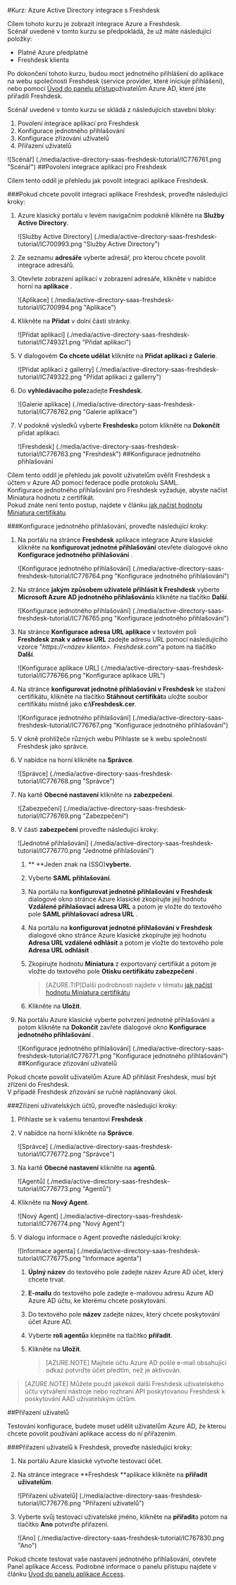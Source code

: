 <properties 
    pageTitle="Kurz: Azure Active Directory integrace s Freshdesk | Microsoft Azure" 
    description="Naučte se používat Freshdesk s Azure Active Directory povolit jednotné přihlašování, automatizované zřizování a další!" 
    services="active-directory" 
    authors="jeevansd"  
    documentationCenter="na" 
    manager="femila"/>
<tags 
    ms.service="active-directory" 
    ms.devlang="na" 
    ms.topic="article" 
    ms.tgt_pltfrm="na" 
    ms.workload="identity" 
    ms.date="09/29/2016" 
    ms.author="jeedes" />

#<a name="tutorial-azure-active-directory-integration-with-freshdesk"></a>Kurz: Azure Active Directory integrace s Freshdesk
  
Cílem tohoto kurzu je zobrazit integrace Azure a Freshdesk.  
Scénář uvedené v tomto kurzu se předpokládá, že už máte následující položky:

-   Platné Azure předplatné
-   Freshdesk klienta
  
Po dokončení tohoto kurzu, budou moct jednotného přihlášení do aplikace na webu společnosti Freshdesk (service provider, které iniciuje přihlášení), nebo pomocí [Úvod do panelu přístup](active-directory-saas-access-panel-introduction.md)uživatelům Azure AD, které jste přiřadili Freshdesk.
  
Scénář uvedené v tomto kurzu se skládá z následujících stavební bloky:

1.  Povolení integrace aplikací pro Freshdesk
2.  Konfigurace jednotného přihlašování
3.  Konfigurace zřizování uživatelů
4.  Přiřazení uživatelů

![Scénář] (./media/active-directory-saas-freshdesk-tutorial/IC776761.png "Scénář")
##<a name="enabling-the-application-integration-for-freshdesk"></a>Povolení integrace aplikací pro Freshdesk
  
Cílem tento oddíl je přehledu jak povolit integraci aplikace Freshdesk.

###<a name="to-enable-the-application-integration-for-freshdesk-perform-the-following-steps"></a>Pokud chcete povolit integraci aplikace Freshdesk, proveďte následující kroky:

1.  Azure klasický portálu v levém navigačním podokně klikněte na **Služby Active Directory**.

    ![Služby Active Directory] (./media/active-directory-saas-freshdesk-tutorial/IC700993.png "Služby Active Directory")

2.  Ze seznamu **adresáře** vyberte adresář, pro kterou chcete povolit integrace adresářů.

3.  Otevřete zobrazení aplikací v zobrazení adresáře, klikněte v nabídce horní na **aplikace** .

    ![Aplikace] (./media/active-directory-saas-freshdesk-tutorial/IC700994.png "Aplikace")

4.  Klikněte na **Přidat** v dolní části stránky.

    ![Přidat aplikaci] (./media/active-directory-saas-freshdesk-tutorial/IC749321.png "Přidat aplikaci")

5.  V dialogovém **Co chcete udělat** klikněte na **Přidat aplikaci z Galerie**.

    ![Přidat aplikaci z gallerry] (./media/active-directory-saas-freshdesk-tutorial/IC749322.png "Přidat aplikaci z gallerry")

6.  Do **vyhledávacího pole**zadejte **Freshdesk**.

    ![Galerie aplikace] (./media/active-directory-saas-freshdesk-tutorial/IC776762.png "Galerie aplikace")

7.  V podokně výsledků vyberte **Freshdesk**a potom klikněte na **Dokončit** přidat aplikaci.

    ![Freshdesk] (./media/active-directory-saas-freshdesk-tutorial/IC776763.png "Freshdesk")
##<a name="configuring-single-sign-on"></a>Konfigurace jednotného přihlašování
  
Cílem tento oddíl je přehledu jak povolit uživatelům ověřit Freshdesk s účtem v Azure AD pomocí federace podle protokolu SAML.  
Konfigurace jednotného přihlašování pro Freshdesk vyžaduje, abyste načíst Miniatura hodnotu z certifikát.  
Pokud znáte není tento postup, najdete v článku [jak načíst hodnotu Miniatura certifikátu](http://youtu.be/YKQF266SAxI).

###<a name="to-configure-single-sign-on-perform-the-following-steps"></a>Konfigurace jednotného přihlašování, proveďte následující kroky:

1.  Na portálu na stránce **Freshdesk** aplikace integrace Azure klasické klikněte na **konfigurovat jednotné přihlašování** otevřete dialogové okno **Konfigurace jednotného přihlašování** .

    ![Konfigurace jednotného přihlašování] (./media/active-directory-saas-freshdesk-tutorial/IC776764.png "Konfigurace jednotného přihlašování")

2.  Na stránce **jakým způsobem uživatelé přihlásit k Freshdesk** vyberte **Microsoft Azure AD jednotného přihlašování**a klikněte na tlačítko **Další**.

    ![Konfigurace jednotného přihlašování] (./media/active-directory-saas-freshdesk-tutorial/IC776765.png "Konfigurace jednotného přihlašování")

3.  Na stránce **Konfigurace adresa URL aplikace** v textovém poli **Freshdesk znak v adrese URL** zadejte adresu URL pomocí následujícího vzorce "*https://\<název klienta\>. Freshdesk.com*"a potom na tlačítko **Další**.

    ![Konfigurace aplikace URL] (./media/active-directory-saas-freshdesk-tutorial/IC776766.png "Konfigurace aplikace URL")

4.  Na stránce **konfigurovat jednotné přihlašování v Freshdesk** ke stažení certifikátu, klikněte na tlačítko **Stáhnout certifikát**a uložte soubor certifikátu místně jako **c:\\Freshdesk.cer**.

    ![Konfigurace jednotného přihlašování] (./media/active-directory-saas-freshdesk-tutorial/IC776767.png "Konfigurace jednotného přihlašování")

5.  V okně prohlížeče různých webu Přihlaste se k webu společnosti Freshdesk jako správce.

6.  V nabídce na horní klikněte na **Správce**.

    ![Správce] (./media/active-directory-saas-freshdesk-tutorial/IC776768.png "Správce")

7.  Na kartě **Obecné nastavení** klikněte na **zabezpečení**.

    ![Zabezpečení] (./media/active-directory-saas-freshdesk-tutorial/IC776769.png "Zabezpečení")

8.  V části **zabezpečení** proveďte následující kroky:

    ![Jednotné přihlašování] (./media/active-directory-saas-freshdesk-tutorial/IC776770.png "Jednotné přihlašování")

    1.  ** **Jeden znak na (SSO)**vyberte.**
    2.  Vyberte **SAML přihlašování**.
    3.  Na portálu na **konfigurovat jednotné přihlašování v Freshdesk** dialogové okno stránce Azure klasické zkopírujte její hodnotu **Vzdálené přihlašovací adresa URL** a potom je vložte do textového pole **SAML přihlašovací adresa URL** .
    4.  Na portálu na **konfigurovat jednotné přihlašování v Freshdesk** dialogové okno stránce Azure klasické zkopírujte její hodnotu **Adresa URL vzdálené odhlásit** a potom je vložte do textového pole **Adresa URL odhlásit** .
    5.  Zkopírujte hodnotu **Miniatura** z exportovaný certifikát a potom je vložte do textového pole **Otisku certifikátu zabezpečení** .  

        >[AZURE.TIP]Další podrobnosti najdete v tématu [jak načíst hodnotu Miniatura certifikátu](http://youtu.be/YKQF266SAxI)

    6.  Klikněte na **Uložit**.

9.  Na portálu Azure klasické vyberte potvrzení jednotné přihlašování a potom klikněte na **Dokončit** zavřete dialogové okno **Konfigurace jednotného přihlašování** .

    ![Konfigurace jednotného přihlašování] (./media/active-directory-saas-freshdesk-tutorial/IC776771.png "Konfigurace jednotného přihlašování")
##<a name="configuring-user-provisioning"></a>Konfigurace zřizování uživatelů
  
Pokud chcete povolit uživatelům Azure AD přihlásit Freshdesk, musí být zřízení do Freshdesk.  
V případě Freshdesk zřizování se ručně naplánovaný úkol.

###<a name="to-provision-a-user-accounts-perform-the-following-steps"></a>Zřízení uživatelských účtů, proveďte následující kroky:

1.  Přihlaste se k vašemu tenantovi **Freshdesk** .

2.  V nabídce na horní klikněte na **Správce**.

    ![Správce] (./media/active-directory-saas-freshdesk-tutorial/IC776772.png "Správce")

3.  Na kartě **Obecné nastavení** klikněte na **agentů**.

    ![Agentů] (./media/active-directory-saas-freshdesk-tutorial/IC776773.png "Agentů")

4.  Klikněte na **Nový Agent**.

    ![Nový Agent] (./media/active-directory-saas-freshdesk-tutorial/IC776774.png "Nový Agent")

5.  V dialogu informace o Agent proveďte následující kroky:

    ![Informace agenta] (./media/active-directory-saas-freshdesk-tutorial/IC776775.png "Informace agenta")

    1.  **Úplný název** do textového pole zadejte název Azure AD účet, který chcete trvat.
    2.  **E-mailu** do textového pole zadejte e-mailovou adresu Azure AD Azure AD účtu, ke kterému chcete poskytování.
    3.  Do textového pole **název** zadejte název, který chcete poskytování účet Azure AD.
    4.  Vyberte **roli agentů**a klepněte na tlačítko **přiřadit**.
    5.  Klikněte na **Uložit**.
    
        >[AZURE.NOTE] Majitele účtu Azure AD pošle e-mail obsahující odkaz potvrďte účet předtím, než je aktivován.

>[AZURE.NOTE] Můžete použít jakékoli další Freshdesk uživatelského účtu vytváření nástroje nebo rozhraní API poskytovanou Freshdesk k poskytování AAD uživatelským účtům.

##<a name="assigning-users"></a>Přiřazení uživatelů
  
Testování konfigurace, budete muset udělit uživatelům Azure AD, že kterou chcete povolit používání aplikace access do ní přiřazením.

###<a name="to-assign-users-to-freshdesk-perform-the-following-steps"></a>Přiřazení uživatelů k Freshdesk, proveďte následující kroky:

1.  Na portálu Azure klasické vytvořte testovací účet.

2.  Na stránce integrace **Freshdesk **aplikace klikněte na **přiřadit uživatelům**.

    ![Přiřazení uživatelů] (./media/active-directory-saas-freshdesk-tutorial/IC776776.png "Přiřazení uživatelů")

3.  Vyberte svůj testovací uživatelské jméno, klikněte na **přiřadit**a potom na tlačítko **Ano** potvrďte přiřazení.

    ![Ano] (./media/active-directory-saas-freshdesk-tutorial/IC767830.png "Ano")
  
Pokud chcete testovat vaše nastavení jednotného přihlašování, otevřete Panel aplikace Access. Podrobné informace o panelu přístupu najdete v článku [Úvod do panelu aplikace Access](active-directory-saas-access-panel-introduction.md).